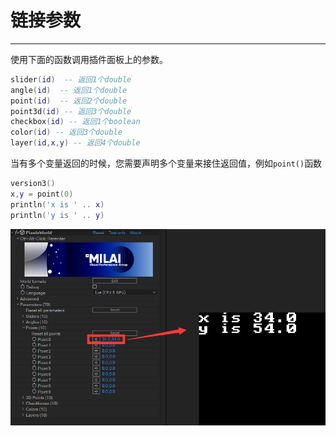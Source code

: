 # 链接参数
---

使用下面的函数调用插件面板上的参数。

```lua:parameters.lua
slider(id)  -- 返回1个double
angle(id)  -- 返回1个double
point(id)  -- 返回2个double
point3d(id) -- 返回3个double
checkbox(id) -- 返回1个boolean
color(id) -- 返回3个double
layer(id,x,y) -- 返回4个double
```

当有多个变量返回的时候，您需要声明多个变量来接住返回值，例如`point()`函数

```lua:point.lua
version3()
x,y = point(0)
println('x is ' .. x)
println('y is ' .. y)
```

![运行结果](linkPoint.png)
